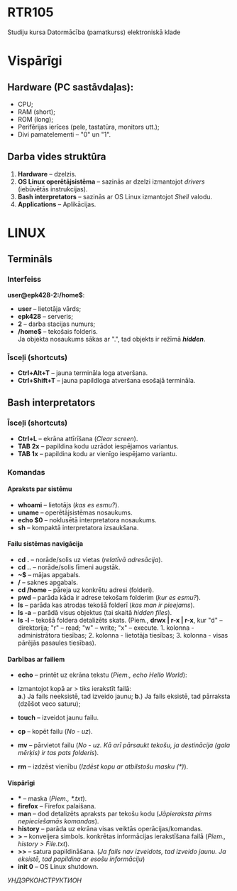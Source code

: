 # RTR105
Studiju kursa Datormācība (pamatkurss) elektroniskā klade  
# Vispārīgi
## Hardware (PC sastāvdaļas):
- CPU;  
- RAM (short);  
- ROM (long);  
- Perifērijas ierīces (pele, tastatūra, monitors utt.);
- Divi pamatelementi – "0" un "1".  

## Darba vides struktūra
1. **Hardware** – dzelzis.  
2. **OS Linux operētājsistēma** – sazinās ar dzelzi izmantojot *drivers* (iebūvētās instrukcijas).  
3. **Bash interpretators** – sazinās ar OS Linux izmantojot *Shell* valodu.  
4. **Applications** – Aplikācijas. 

# LINUX
## Termināls
### Interfeiss  
**user@epk428-2:/home$**:
- **user** – lietotāja vārds;  
- **epk428** – serveris;  
- **2** – darba stacijas numurs;  
- **/home$** – tekošais folderis.  
Ja objekta nosaukums sākas ar ".", tad objekts ir režīmā ***hidden***.

### Īsceļi (shortcuts)
- **Ctrl+Alt+T** – jauna termināla loga atveršana.  
- **Ctrl+Shift+T** – jauna papildloga atveršana esošajā termināla.  

## Bash interpretators
### Īsceļi (shortcuts)
- **Ctrl+L** – ekrāna attīrīšana (*Clear screen*).  
- **TAB 2x** – papildina kodu uzrādot iespējamos variantus.  
- **TAB 1x** – papildina kodu ar vienīgo iespējamo variantu.  

### Komandas
#### Apraksts par sistēmu
- **whoami** – lietotājs (*kas es esmu?*).  
- **uname** – operētājsistēmas nosaukums.  
- **echo $0** – noklusētā interpretatora nosaukums.  
- **sh** – kompaktā interpretatora izsaukšana.  

#### Failu sistēmas navigācija
- **cd .** – norāde/solis uz vietas (*relatīvā adresācija*).  
- **cd ..** – norāde/solis līmeni augstāk.  
- **~$** – mājas apgabals.  
- **/** – saknes apgabals.  
- **cd /home** – pāreja uz konkrētu adresi (folderi).  
- **pwd** – parāda kāda ir adrese tekošam folderim (*kur es esmu?*).  
- **ls** – parāda kas atrodas tekošā folderī (*kas man ir pieejams*).  
- **ls -a** – parādā visus objektus (tai skaitā *hidden files*).  
- **ls -l** – tekošā foldera detalizēts skats. (Piem., **drwx | r-x | r-x**, kur "d" – direktorija; "r" – read; "w" – write; "x" – execute. 1. kolonna - administrātora tiesības; 2. kolonna - lietotāja tiesības; 3. kolonna - visas pārējās pasaules tiesības).  

#### Darbības ar failiem
- **echo** – printēt uz ekrāna tekstu (*Piem., echo Hello World*):  
- Izmantojot kopā ar > tiks ierakstīt failā:  
**a**.) Ja fails neeksistē, tad izveido jaunu;
**b**.) Ja fails eksistē, tad pārraksta (dzēšot veco saturu);

- **touch** – izveidot jaunu failu.  
- **cp** – kopēt failu (*No - uz*).  
- **mv** – pārvietot failu (*No - uz. Kā arī pārsaukt tekošu, ja destinācija (gala mērķis) ir tas pats folderis*).  
- **rm** – izdzēst vienību (*Izdēst kopu ar atbilstošu masku (\*)*).  

#### Vispārīgi
- **\*** – maska (*Piem., \*.txt*).  
- **firefox** – Firefox palaišana.  
- **man** – dod detalizēts apraksts par tekošu kodu (*Jāpieraksta pirms nepieciešamās komandas*).  
- **history** – parāda uz ekrāna visas veiktās operācijas/komandas.  
- **>** – konveijera simbols. konkrētas informācijas ierakstīšana failā (*Piem., history > File.txt*).  
- **>>** – satura papildināšana. (*Ja fails nav izveidots, tad izveido jaunu. Ja eksistē, tad papildina ar esošu informāciju*)  
- **init 0** – OS Linux shutdown.  

*УНДЭРКОНСТРУКТИОН*  
